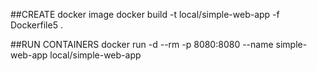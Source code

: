 ##CREATE docker image
docker build -t local/simple-web-app -f Dockerfile5 .

##RUN CONTAINERS
docker run -d --rm -p 8080:8080 --name simple-web-app local/simple-web-app
